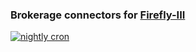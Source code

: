 ### Brokerage connectors for [Firefly-III](https://www.firefly-iii.org)

[![nightly cron](https://github.com/rajkumaar23/firefly-brokerage-connector/actions/workflows/cron.yml/badge.svg?event=schedule)](https://github.com/rajkumaar23/firefly-brokerage-connector/actions/workflows/cron.yml)